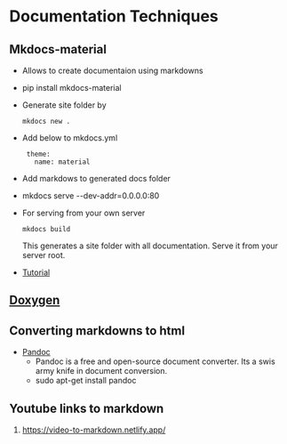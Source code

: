 # Documentation Techniques
 ## Mkdocs-material
  - Allows to create documentaion using markdowns
  - pip install mkdocs-material
  - Generate site folder by
    ```
    mkdocs new .
    ```
  - Add below to mkdocs.yml  
  
    ```
     theme:
       name: material
     ```
  - Add markdows to generated docs folder   
  - mkdocs serve --dev-addr=0.0.0.0:80
  - For serving from your own server
    ```
    mkdocs build
    ```
    This generates a site folder with all documentation. Serve it from your server root.
  - [Tutorial](https://www.youtube.com/watch?v=aXxt9OZNhnU)

 ## [Doxygen](https://www.doxygen.nl/index.html)
  
## Converting markdowns to html
  + [Pandoc](https://pandoc.org/)
    - Pandoc is a free and open-source document converter. Its a swis army knife in document conversion.
    - sudo apt-get install pandoc
  
## Youtube links to markdown
  1. https://video-to-markdown.netlify.app/
